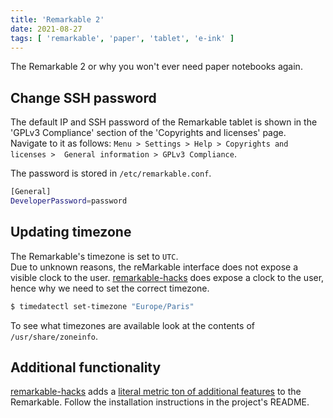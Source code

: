 ```yaml
---
title: 'Remarkable 2'
date: 2021-08-27
tags: [ 'remarkable', 'paper', 'tablet', 'e-ink' ]
---
```


The Remarkable 2 or why you won't ever need paper notebooks again.

## Change SSH password

The default IP and SSH password of the Remarkable tablet is shown in the
'GPLv3 Compliance' section of the 'Copyrights and licenses' page.  
Navigate to it as follows: `Menu > Settings > Help > Copyrights and licenses > 
General information > GPLv3 Compliance`.

The password is stored in `/etc/remarkable.conf`.

```bash
[General]
DeveloperPassword=password
```

## Updating timezone

The Remarkable's timezone is set to `UTC`.  
Due to unknown reasons, the reMarkable interface does not expose a visible
clock to the user. [remarkable-hacks](#additional-functionality) does expose a
clock to the user, hence why we need to set the correct timezone.

```bash
$ timedatectl set-timezone "Europe/Paris"
```

To see what timezones are available look at the contents of
`/usr/share/zoneinfo`.

## Additional functionality

[remarkable-hacks](https://github.com/ddvk/remarkable-hacks) adds a [literal
metric ton of
additional features](https://github.com/ddvk/remarkable-hacks#quick-doc) to the
Remarkable. Follow the installation instructions in the project's README.
